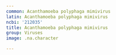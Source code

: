 ```yaml
---
common: Acanthamoeba polyphaga mimivirus
latin: Acanthamoeba polyphaga mimivirus
ncbi: '212035'
title: Acanthamoeba polyphaga mimivirus
group: Viruses
image: .na.character

---
```

